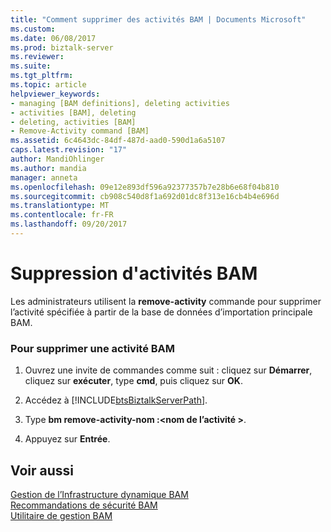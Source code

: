 ```yaml
---
title: "Comment supprimer des activités BAM | Documents Microsoft"
ms.custom: 
ms.date: 06/08/2017
ms.prod: biztalk-server
ms.reviewer: 
ms.suite: 
ms.tgt_pltfrm: 
ms.topic: article
helpviewer_keywords:
- managing [BAM definitions], deleting activities
- activities [BAM], deleting
- deleting, activities [BAM]
- Remove-Activity command [BAM]
ms.assetid: 6c4643dc-84df-487d-aad0-590d1a6a5107
caps.latest.revision: "17"
author: MandiOhlinger
ms.author: mandia
manager: anneta
ms.openlocfilehash: 09e12e893df596a92377357b7e28b6e68f04b810
ms.sourcegitcommit: cb908c540d8f1a692d01dc8f313e16cb4b4e696d
ms.translationtype: MT
ms.contentlocale: fr-FR
ms.lasthandoff: 09/20/2017
---
```

# <a name="how-to-remove-bam-activities"></a>Suppression d'activités BAM
Les administrateurs utilisent la **remove-activity** commande pour supprimer l’activité spécifiée à partir de la base de données d’importation principale BAM.  
  
### <a name="to-remove-a-bam-activity"></a>Pour supprimer une activité BAM  
  
1.  Ouvrez une invite de commandes comme suit : cliquez sur **Démarrer**, cliquez sur **exécuter**, type **cmd**, puis cliquez sur **OK**.  
  
2.  Accédez à [!INCLUDE[btsBiztalkServerPath](../includes/btsbiztalkserverpath-md.md)].  
  
3.  Type **bm remove-activity-nom :\<nom de l’activité >**.  
  
4.  Appuyez sur **Entrée**.  
  
## <a name="see-also"></a>Voir aussi  
 [Gestion de l’Infrastructure dynamique BAM](../core/managing-the-bam-dynamic-infrastructure.md)   
 [Recommandations de sécurité BAM](../core/bam-security-recommendations.md)   
 [Utilitaire de gestion BAM](../core/bam-management-utility.md)